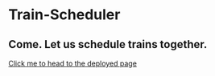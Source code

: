 # Train-Scheduler
## Come. Let us schedule trains together.

[Click me to head to the deployed page](https://savagedetective.github.io/Train-Scheduler/)

